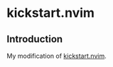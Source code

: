# kickstart.nvim

## Introduction

My modification of [kickstart.nvim](https://github.com/nvim-lua/kickstart.nvim).
